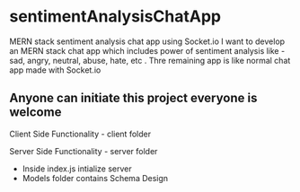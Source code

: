 # sentimentAnalysisChatApp
MERN stack sentiment analysis chat app using Socket.io
I want to develop an MERN stack chat app which includes power of sentiment analysis like - sad, angry, neutral, abuse, hate, etc .
Thre remaining app is like normal chat app made with Socket.io


## Anyone can initiate this project everyone is welcome

Client Side Functionality - client folder





Server Side Functionality - server folder
  - Inside index.js intialize server
  - Models  folder contains Schema Design 
